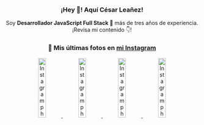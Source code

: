 <div align="center">

<h3>¡Hey 👋! Aquí César Leañez!</h3>

<p>Soy <strong>Desarrollador JavaScript Full Stack 🚀</strong> más de tres años de experiencia.<br />¡Revisa mi contenido 👇!</p>

### 📸 Mis últimas fotos en [mi Instagram](https://instagram.com/cesarsoftware.dev)


<a href='https://instagram.com/p/DFqSLZVvq_X' target='_blank'>
  <img width='20%' src='https://instagram.fcmn2-1.fna.fbcdn.net/v/t51.2885-15/476357202_17905198818097059_4614661586281507924_n.jpg?stp=dst-jpg_e35_tt6&efg=eyJ2ZW5jb2RlX3RhZyI6ImltYWdlX3VybGdlbi41NDB4NTQwLnNkci5mNzU3NjEuZGVmYXVsdF9pbWFnZSJ9&_nc_ht=instagram.fcmn2-1.fna.fbcdn.net&_nc_cat=103&_nc_oc=Q6cZ2AHWxUHuFNVb4HM71U-s_Z65yQDBSdbhLr7cxIDlPoi6TCl1xzriKLby36A9_so1hGQ&_nc_ohc=3TbTBD8lIJYQ7kNvgFXCGc0&_nc_gid=0affee4cb0034ae1b68060226f1026f3&edm=ACWDqb8BAAAA&ccb=7-5&ig_cache_key=MzU2MDczODQwMzM0OTYwNjM1OQ%3D%3D.3-ccb7-5&oh=00_AYB8R1i7xwzyBk2fuvfc-Xou0XXuVd7xpRrRXQ02kJqi-g&oe=67ADB614&_nc_sid=ee9879' alt='Instagram photo' />
</a>
<a href='https://instagram.com/p/DFdJPrDuzMv' target='_blank'>
  <img width='20%' src='https://instagram.fcmn3-1.fna.fbcdn.net/v/t51.2885-15/475207517_950476567055275_8698114736264060037_n.jpg?stp=dst-jpg_e15_tt6&efg=eyJ2ZW5jb2RlX3RhZyI6ImltYWdlX3VybGdlbi42NDB4MTE1Mi5zZHIuZjcxODc4LmRlZmF1bHRfY292ZXJfZnJhbWUifQ&_nc_ht=instagram.fcmn3-1.fna.fbcdn.net&_nc_cat=107&_nc_oc=Q6cZ2AHWxUHuFNVb4HM71U-s_Z65yQDBSdbhLr7cxIDlPoi6TCl1xzriKLby36A9_so1hGQ&_nc_ohc=GcbcUUHRw4YQ7kNvgHtQgsQ&_nc_gid=0affee4cb0034ae1b68060226f1026f3&edm=ACWDqb8BAAAA&ccb=7-5&ig_cache_key=MzU1NzAzOTk0MDEzNjgwOTI2Mw%3D%3D.3-ccb7-5&oh=00_AYBDCfHRMf6i0kVMc7KWVuqqh0k0_HHgWWBG6f5uzJlQ2g&oe=67ADDEA0&_nc_sid=ee9879' alt='Instagram photo' />
</a>
<a href='https://instagram.com/p/DFLXpz8MKaJ' target='_blank'>
  <img width='20%' src='https://instagram.fcmn2-1.fna.fbcdn.net/v/t51.2885-15/474605525_17903800620097059_7443782442342599046_n.jpg?stp=dst-jpg_e35_tt6&efg=eyJ2ZW5jb2RlX3RhZyI6ImltYWdlX3VybGdlbi4yMTYweDEyMTUuc2RyLmY3NTc2MS5kZWZhdWx0X2ltYWdlIn0&_nc_ht=instagram.fcmn2-1.fna.fbcdn.net&_nc_cat=103&_nc_oc=Q6cZ2AHWxUHuFNVb4HM71U-s_Z65yQDBSdbhLr7cxIDlPoi6TCl1xzriKLby36A9_so1hGQ&_nc_ohc=SSOduGg3kkIQ7kNvgHXoS5m&_nc_gid=0affee4cb0034ae1b68060226f1026f3&edm=ACWDqb8BAAAA&ccb=7-5&ig_cache_key=MzU1MjAzNjc0ODU2MjM3NjQxNA%3D%3D.3-ccb7-5&oh=00_AYD1pikmhs_78mUomFUKXrDCn5DY0iWbIZQfeq4QPI53Xg&oe=67ADC252&_nc_sid=ee9879' alt='Instagram photo' />
</a>
<a href='https://instagram.com/p/DFLWrCsON2t' target='_blank'>
  <img width='20%' src='https://instagram.fcmn2-1.fna.fbcdn.net/v/t51.2885-15/474982327_17903800146097059_7884426516276074469_n.jpg?stp=dst-jpg_e15_tt6&efg=eyJ2ZW5jb2RlX3RhZyI6ImltYWdlX3VybGdlbi4xOTIweDEwODAuc2RyLmY3NTc2MS5kZWZhdWx0X2NvdmVyX2ZyYW1lIn0&_nc_ht=instagram.fcmn2-1.fna.fbcdn.net&_nc_cat=103&_nc_oc=Q6cZ2AHWxUHuFNVb4HM71U-s_Z65yQDBSdbhLr7cxIDlPoi6TCl1xzriKLby36A9_so1hGQ&_nc_ohc=q-RGMq3U0xcQ7kNvgEacLe8&_nc_gid=0affee4cb0034ae1b68060226f1026f3&edm=ACWDqb8BAAAA&ccb=7-5&ig_cache_key=MzU1MjAzMjQ0NTk2MTkxOTkxNw%3D%3D.3-ccb7-5&oh=00_AYBsNYCt9QsEvafsyb-5VxKSN0nPeBdX1XIq3ROYqIMlfQ&oe=67ADC63A&_nc_sid=ee9879' alt='Instagram photo' />
</a>

</div>
